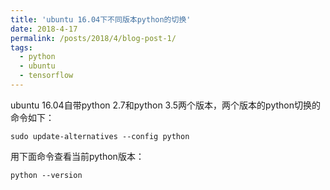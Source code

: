 ```yaml
---
title: 'ubuntu 16.04下不同版本python的切换'
date: 2018-4-17
permalink: /posts/2018/4/blog-post-1/
tags:
  - python
  - ubuntu
  - tensorflow
---
```


ubuntu 16.04自带python 2.7和python 3.5两个版本，两个版本的python切换的命令如下：

`sudo update-alternatives --config python`

用下面命令查看当前python版本：

`python --version`